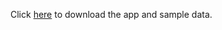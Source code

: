 Click [here](https://midnightjava.github.io/vocab-builder-dist/) to download the app and sample data.
